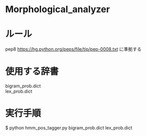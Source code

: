 # Morphological_analyzer

# ルール
pep8 https://hg.python.org/peps/file/tip/pep-0008.txt に準拠する

# 使用する辞書
bigram_prob.dict  
lex_prob.dict

# 実行手順
$ python hmm_pos_tagger.py bigram_prob.dict lex_prob.dict
